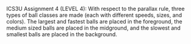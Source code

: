 ICS3U Assignment 4 (LEVEL 4): With respect to the parallax rule, three types of ball classes are made (each with different speeds, sizes, and colors). The largest and fastest balls are placed in the foreground, the medium sized balls are placed in the midground, and the slowest and smallest balls are placed in the background.

